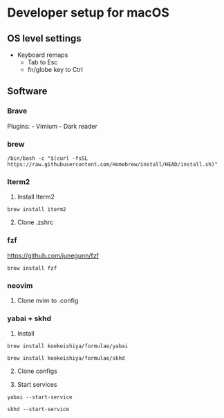 # Developer setup for macOS

## OS level settings

- Keyboard remaps
    - Tab to Esc
    - fn/globe key to Ctrl

## Software

### Brave
Plugins:
    - Vimium
    - Dark reader

### brew

```
/bin/bash -c "$(curl -fsSL https://raw.githubusercontent.com/Homebrew/install/HEAD/install.sh)"
```

### Iterm2

1. Install Iterm2
```
brew install iterm2
```

2. Clone .zshrc

### fzf

https://github.com/junegunn/fzf

```
brew install fzf
```

### neovim

1. Clone nvim to .config

### yabai + skhd

1. Install
```
brew install koekeishiya/formulae/yabai
```
```
brew install koekeishiya/formulae/skhd
```

2. Clone configs

3. Start services
```
yabai --start-service
```
```
skhd --start-service
```
